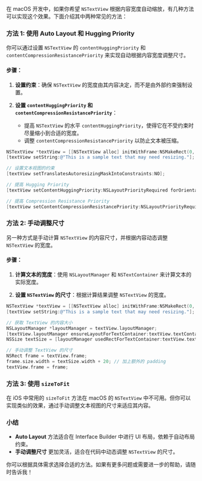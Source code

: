 在 macOS 开发中，如果你希望 `NSTextView` 根据内容宽度自动缩放，有几种方法可以实现这个效果。下面介绍其中两种常见的方法：

### 方法 1: 使用 Auto Layout 和 Hugging Priority

你可以通过设置 `NSTextView` 的 `contentHuggingPriority` 和 `contentCompressionResistancePriority` 来实现自动根据内容宽度调整尺寸。

#### 步骤：

1. **设置约束**：确保 `NSTextView` 的宽度由其内容决定，而不是由外部约束强制设置。

2. **设置 `contentHuggingPriority` 和 `contentCompressionResistancePriority`**：
   - 提高 `NSTextView` 的水平 `contentHuggingPriority`，使得它在不受约束时尽量缩小到合适的宽度。
   - 调整 `contentCompressionResistancePriority` 以防止文本被压缩。

```objective-c
NSTextView *textView = [[NSTextView alloc] initWithFrame:NSMakeRect(0, 0, 200, 50)];
[textView setString:@"This is a sample text that may need resizing."];

// 设置文本视图的约束
[textView setTranslatesAutoresizingMaskIntoConstraints:NO];

// 提高 Hugging Priority
[textView setContentHuggingPriority:NSLayoutPriorityRequired forOrientation:NSLayoutConstraintOrientationHorizontal];

// 提高 Compression Resistance Priority
[textView setContentCompressionResistancePriority:NSLayoutPriorityRequired forOrientation:NSLayoutConstraintOrientationHorizontal];
```

### 方法 2: 手动调整尺寸

另一种方式是手动计算 `NSTextView` 的内容尺寸，并根据内容动态调整 `NSTextView` 的宽度。

#### 步骤：

1. **计算文本的宽度**：使用 `NSLayoutManager` 和 `NSTextContainer` 来计算文本的实际宽度。

2. **设置 `NSTextView` 的尺寸**：根据计算结果调整 `NSTextView` 的宽度。

```objective-c
NSTextView *textView = [[NSTextView alloc] initWithFrame:NSMakeRect(0, 0, 200, 50)];
[textView setString:@"This is a sample text that may need resizing."];

// 获取 TextView 的内容大小
NSLayoutManager *layoutManager = textView.layoutManager;
[textView.layoutManager ensureLayoutForTextContainer:textView.textContainer];
NSSize textSize = [layoutManager usedRectForTextContainer:textView.textContainer].size;

// 手动调整 TextView 的尺寸
NSRect frame = textView.frame;
frame.size.width = textSize.width + 20; // 加上额外的 padding
textView.frame = frame;
```

### 方法 3: 使用 `sizeToFit`

在 iOS 中常用的 `sizeToFit` 方法在 macOS 的 `NSTextView` 中不可用。但你可以实现类似的效果，通过手动调整文本视图的尺寸来适应其内容。

### 小结

- **Auto Layout** 方法适合在 Interface Builder 中进行 UI 布局，依赖于自动布局约束。
- **手动调整尺寸** 更加灵活，适合在代码中动态调整 `NSTextView` 的尺寸。

你可以根据具体需求选择合适的方法。如果有更多问题或需要进一步的帮助，请随时告诉我！
